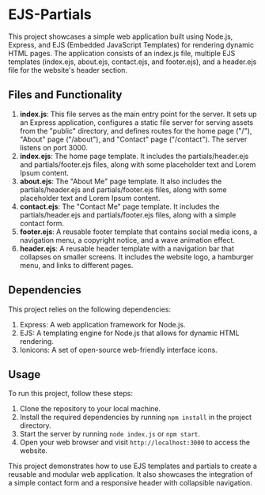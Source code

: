 # EJS-Partials

This project showcases a simple web application built using Node.js, Express, and EJS (Embedded JavaScript Templates) for rendering dynamic HTML pages. The application consists of an index.js file, multiple EJS templates (index.ejs, about.ejs, contact.ejs, and footer.ejs), and a header.ejs file for the website's header section.

## Files and Functionality

1. **index.js**: This file serves as the main entry point for the server. It sets up an Express application, configures a static file server for serving assets from the "public" directory, and defines routes for the home page ("/"), "About" page ("/about"), and "Contact" page ("/contact"). The server listens on port 3000.
2. **index.ejs**: The home page template. It includes the partials/header.ejs and partials/footer.ejs files, along with some placeholder text and Lorem Ipsum content.
3. **about.ejs**: The "About Me" page template. It also includes the partials/header.ejs and partials/footer.ejs files, along with some placeholder text and Lorem Ipsum content.
4. **contact.ejs**: The "Contact Me" page template. It includes the partials/header.ejs and partials/footer.ejs files, along with a simple contact form.
5. **footer.ejs**: A reusable footer template that contains social media icons, a navigation menu, a copyright notice, and a wave animation effect.
6. **header.ejs**: A reusable header template with a navigation bar that collapses on smaller screens. It includes the website logo, a hamburger menu, and links to different pages.

## Dependencies

This project relies on the following dependencies:

1. Express: A web application framework for Node.js.
2. EJS: A templating engine for Node.js that allows for dynamic HTML rendering.
3. Ionicons: A set of open-source web-friendly interface icons.

## Usage

To run this project, follow these steps:

1. Clone the repository to your local machine.
2. Install the required dependencies by running `npm install` in the project directory.
3. Start the server by running `node index.js` or `npm start`.
4. Open your web browser and visit `http://localhost:3000` to access the website.

This project demonstrates how to use EJS templates and partials to create a reusable and modular web application. It also showcases the integration of a simple contact form and a responsive header with collapsible navigation.
